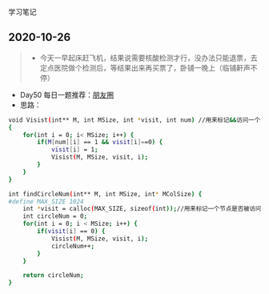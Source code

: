 学习笔记

## 2020-10-26

> - 今天一早起床赶飞机，结果说需要核酸检测才行，没办法只能退票，去定点医院做个检测后，等结果出来再买票了，卧铺一晚上（临铺鼾声不停）  
* Day50 每日一题推荐：[朋友圈](https://leetcode-cn.com/problems/friend-circles/)  
* 思路：  
```bash
void Visist(int** M, int MSize, int *visit, int num) //用来标记&&访问一个起点开始的朋友圈
{
    for(int i = 0; i< MSize; i++) {
        if(M[num][i] == 1 && visit[i]==0) {
            visit[i] = 1;
            Visist(M, MSize, visit, i);
        }
    }
}

int findCircleNum(int** M, int MSize, int* MColSize) {
#define MAX_SIZE 1024
    int *visit = calloc(MAX_SIZE, sizeof(int));//用来标记一个节点是否被访问过！
    int circleNum = 0;
    for(int i = 0; i < MSize; i++) {
        if(visit[i] == 0) {
            Visist(M, MSize, visit, i);
            circleNum++;
        }
    }

    return circleNum;
}
```
